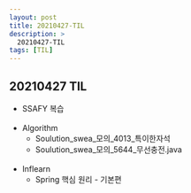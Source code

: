 ```yaml
---
layout: post
title: 20210427-TIL
description: >
  20210427-TIL
tags: [TIL]
---
```

## 20210427 TIL
- SSAFY 복습
<br><br>
- Algorithm
  - Soulution_swea_모의_4013_특이한자석
  - Soulution_swea_모의_5644_무선충전.java
<br><br>
- Inflearn
  - Spring 핵심 원리 - 기본편
  